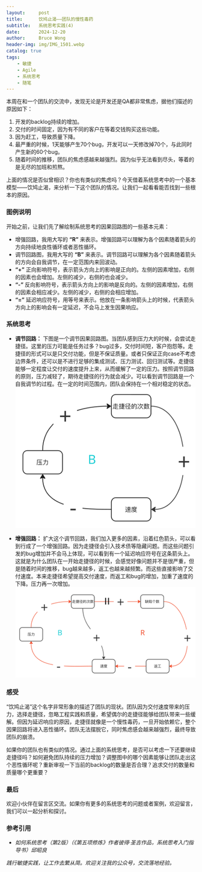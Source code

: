 ```yaml
---
layout:     post
title:      饮鸠止渴——团队的慢性毒药
subtitle:   系统思考实践(4)
date:       2024-12-20
author:     Bruce Wong
header-img: img/IMG_1501.webp
catalog: true
tags:
    - 敏捷
    - Agile
    - 系统思考
    - 随笔
---
```


本周在和一个团队的交流中，发现无论是开发还是QA都非常焦虑，据他们描述的原因如下：
1. 开发的backlog持续的增加。
2. 交付的时间固定，因为有不同的客户在等着交钱购买这些功能。
3. 因为赶工，导致质量下降。
4. 最严重的时候，1天能够产生70个bug，开发可以一天修改掉70个，与此同时产生新的60个bug。
5. 随着时间的推移，团队的焦虑感越来越强烈。因为似乎无法看到尽头，等着的是无尽的加班和煎熬。

上面的情况是否似曾相识？你也有类似的焦虑吗？今天借着系统思考中的一个基本模型——饮鸠止渴，来分析一下这个团队的情况。让我们一起看看能否找到一些根本的原因。

### 图例说明
开始之前，让我们先了解绘制系统思考的因果回路图的一些基本元素：
+ 增强回路，我用大写的 **“R”** 来表示。增强回路可以理解为各个因素随着箭头的方向持续地良性循环或者恶性循环。
+ 调节回路图，我用大写的 **“B”** 来表示。调节回路可以理解为各个因素随着箭头的方向会自我调节，在一定范围内来回波动。
+ **“+”** 正向影响符号，表示箭头方向上的影响是正向的。左侧的因素增加，右侧的因素也会增加。左侧的减少，右侧的也会减少。
+ **“-”** 反向影响符号，表示箭头方向上的影响是反向的。左侧的因素增加，右侧的因素会相应减少。左侧的减少，右侧的会相应增加。
+ **“=”** 延迟响应符号，用等号来表示。他放在一条影响箭头上的时候，代表箭头方向上的影响会有一定延迟，不会马上发生因果响应。

### 系统思考
+ **调节回路：** 下图是一个调节因果回路图。当团队感到压力大的时候，会尝试走捷径。这里的压力可能是任务过多？bug过多，交付时间短，客户抱怨等。走捷径的形式可以是只交付功能，但是不保证质量。或者只保证正向case不考虑边界条件，还可以是不进行足够的集成测试、压力测试、回归测试等。走捷径能够一定程度让交付的速度提升上来，从而缓解了一定的压力。按照调节回路的原则，压力减轻了，期待走捷径的行为就会减少。可以看到调节回路是一个自我调节的过程。在一定的时间范围内，团队会保持在一个相对稳定的状态。
![图二](/img/less/yjzkleft.png)

+ **增强回路：** 扩大这个调节回路，我们加入更多的因素，沿着红色箭头，可以看到行成了一个增强回路。因为走捷径会引入技术债等隐藏问题。而这些问题引发的bug增加并不会马上体现，可以看到有一个延迟响应符号在这条箭头上。这就是为什么团队在一开始走捷径的时候，会感觉好像问题并不是很严重，但是随着时间的推移，bug越来越多，返工也越来越频繁。而这些直接影响了交付速度。本来走捷径希望提高交付速度，而返工和bug的增加，加重了速度的下降。压力再一次增加。
![图一](/img/less/yjzk.png)

### 感受
“饮鸠止渴”这个名字非常形象的描述了团队的现状。团队因为交付速度带来的压力，选择走捷径，忽略工程实践和质量，希望偶尔的走捷径能够给团队带来一些缓解。但因为延迟响应的原因，走捷径就像是一个慢性毒药，一旦开始依赖它，整个因果回路将进入恶性循环。团队无法摆脱它，同时焦虑感会越来越强烈，最终导致团队的崩溃。

如果你的团队也有类似的情况。通过上面的系统思考，是否可以考虑一下还要继续走捷径吗？如何避免团队持续的压力增加？调整图中的哪个因素能够让团队走出这个恶性循环呢？重新审视一下当前的backlog的数量是否合理？追求交付的数量和质量哪个更重要？

### 最后
欢迎小伙伴在留言区交流。如果你有更多的系统思考的问题或者案例，欢迎留言，我们可以一起分析和探讨。

### 参考引用
- *如何系统思考（第2版）（《第五项修炼》作者彼得·圣吉作品，系统思考入门指导书）邱昭良*

*践行敏捷实践，让工作去繁从简。欢迎关注我的公众号，交流落地经验。*